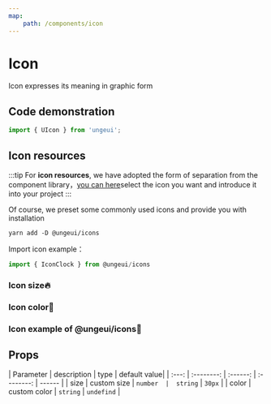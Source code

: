 ```yaml
---
map:
    path: /components/icon
---
```


# Icon

Icon expresses its meaning in graphic form

## Code demonstration

```js
import { UIcon } from 'ungeui';
```

## Icon resources

:::tip
For **icon resources**, we have adopted the form of separation from the component library，[you can here](https://www.xicons.org/#/)select the icon you want and introduce it into your project
:::

Of course, we preset some commonly used icons and provide you with installation

```shell
yarn add -D @ungeui/icons
```

Import icon example：

```js
import { IconClock } from @ungeui/icons
```

### Icon size🔥

<demo src="./demo/size.vue"
  language="vue"
  title="🔥basic usage"
  desc="different icon sizes">
</demo>

### Icon color🌈

<demo src="./demo/color.vue"
  language="vue"
  title="🌈basic usage"
  desc="方便切换不同颜色">
</demo>

### Icon example of @ungeui/icons👑

<demo src="./demo/iconDemo.vue"
  language="vue"
  title=""
  desc="">
</demo>

## Props

| Parameter | description | type | default value|
| :---: | :--------: | :------: | :--------: | ------ |
| size  | custom size | `number  |  string`   | `30px` |
| color | custom color | `string` | `undefind` |
